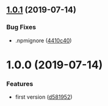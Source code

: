 ## [1.0.1](https://github.com/NaturalCycles/lodash-lib/compare/v1.0.0...v1.0.1) (2019-07-14)


### Bug Fixes

* .npmignore ([4410c40](https://github.com/NaturalCycles/lodash-lib/commit/4410c40))

# 1.0.0 (2019-07-14)


### Features

* first version ([d581952](https://github.com/NaturalCycles/lodash-lib/commit/d581952))
